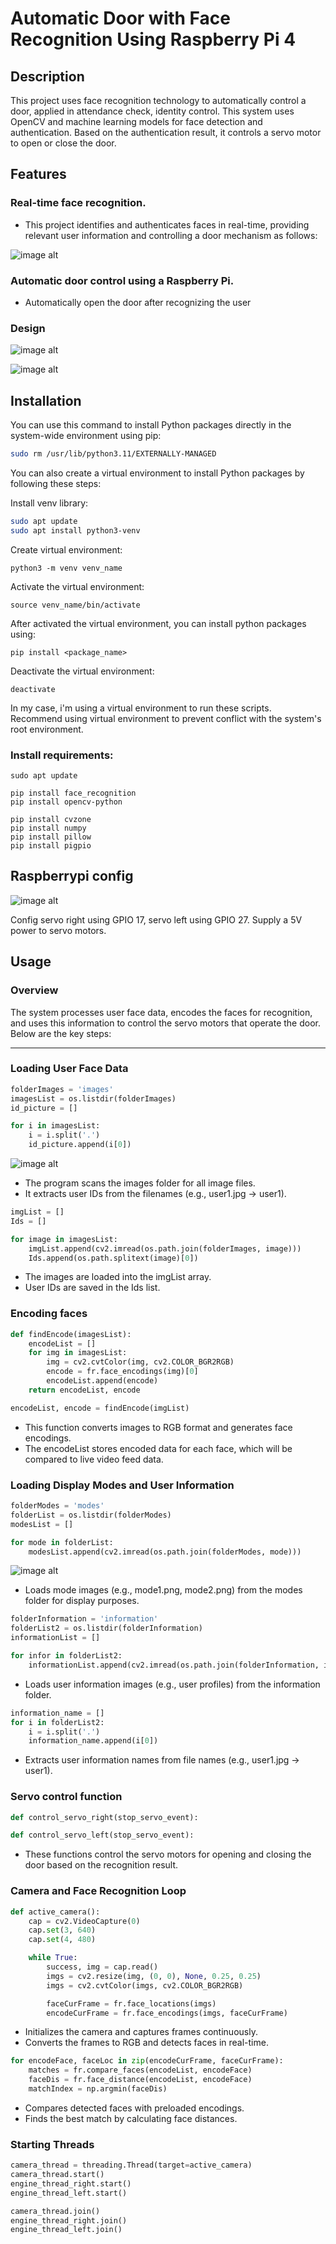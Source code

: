 # Automatic Door with Face Recognition Using Raspberry Pi 4

## Description
This project uses face recognition technology to automatically control a door, applied in attendance check, identity control. This system uses OpenCV and machine learning models for face detection and authentication. Based on the authentication result, it controls a servo motor to open or close the door.

## Features
### Real-time face recognition.
- This project identifies and authenticates faces in real-time, providing relevant user information and controlling a door mechanism as follows:
  
![image alt](https://github.com/Ngoc411/Automatic-door-using-face-recognition/blob/891d35c99282f7bc8749187392db03dfda564330/z4919849374500_f36938b58fbd2fd4013473915ef15f29.jpg)
### Automatic door control using a Raspberry Pi.
- Automatically open the door after recognizing the user

### Design

![image alt](https://github.com/Ngoc411/Automatic-door-using-face-recognition/blob/38c0c19ca5982e64a0bf5a5120d6e754e70f6826/z4919849715942_3f35fcb683f4dc47bdff133c2b6ae376.jpg)

![image alt](https://github.com/Ngoc411/Automatic-door-using-face-recognition/blob/a05deb3d986b3e59de2ed5228ae26c68ed26ae4d/z4919849733856_0116874d3ac357bbe35e945eb1a62d83.jpg)

## Installation
You can use this command to install Python packages directly in the system-wide environment using pip:
```bash
sudo rm /usr/lib/python3.11/EXTERNALLY-MANAGED
```

You can also create a virtual environment to install Python packages by following these steps:

Install venv library:
```bash
sudo apt update
sudo apt install python3-venv 
```

Create virtual environment:
```
python3 -m venv venv_name
```

Activate the virtual environment:
```
source venv_name/bin/activate
```

After activated the virtual environment, you can install python packages using: 
```
pip install <package_name>
```

Deactivate the virtual environment:
```
deactivate
```

In my case, i'm using a virtual environment to run these scripts. Recommend using virtual environment to prevent conflict with the system's root environment.

### Install requirements:
```
sudo apt update
```

```
pip install face_recognition
pip install opencv-python
```

```
pip install cvzone
pip install numpy
pip install pillow
pip install pigpio
```

## Raspberrypi config

![image alt](https://github.com/Ngoc411/Automatic-door-using-face-recognition/blob/dc2c3fad65a9fc3ffa8ede64422a5d958275852f/z4781413596106_7edf34a572cac53fedddd66abe3c6ddb.jpg)

Config servo right using GPIO 17, servo left using GPIO 27.
Supply a 5V power to servo motors.

## Usage

### Overview
The system processes user face data, encodes the faces for recognition, and uses this information to control the servo motors that operate the door. Below are the key steps:

---

### Loading User Face Data
```python
folderImages = 'images'
imagesList = os.listdir(folderImages)
id_picture = []

for i in imagesList:
    i = i.split('.')
    id_picture.append(i[0])
```

![image alt](https://github.com/Ngoc411/Automatic-door-using-face-recognition/blob/dcccf13e31b3784ec9a5678e7e859b598ef79bba/Screenshot%202025-01-24%20161023.png)

- The program scans the images folder for all image files.
- It extracts user IDs from the filenames (e.g., user1.jpg → user1).

```python
imgList = []
Ids = []

for image in imagesList:
    imgList.append(cv2.imread(os.path.join(folderImages, image)))
    Ids.append(os.path.splitext(image)[0])
```

- The images are loaded into the imgList array.
- User IDs are saved in the Ids list.

### Encoding faces

```python
def findEncode(imagesList):
    encodeList = []
    for img in imagesList:
        img = cv2.cvtColor(img, cv2.COLOR_BGR2RGB)
        encode = fr.face_encodings(img)[0]
        encodeList.append(encode)
    return encodeList, encode

encodeList, encode = findEncode(imgList)
```

- This function converts images to RGB format and generates face encodings.
- The encodeList stores encoded data for each face, which will be compared to live video feed data.


### Loading Display Modes and User Information
```python
folderModes = 'modes'
folderList = os.listdir(folderModes)
modesList = []

for mode in folderList:
    modesList.append(cv2.imread(os.path.join(folderModes, mode)))
```

![image alt](https://github.com/Ngoc411/Automatic-door-using-face-recognition/blob/e89b7dd9e80c9276894cb59b9b55803f22c24c72/Screenshot%202025-01-24%20161125.png)

- Loads mode images (e.g., mode1.png, mode2.png) from the modes folder for display purposes.

```python
folderInformation = 'information'
folderList2 = os.listdir(folderInformation)
informationList = []

for infor in folderList2:
    informationList.append(cv2.imread(os.path.join(folderInformation, infor)))
```

- Loads user information images (e.g., user profiles) from the information folder.

```python
information_name = []
for i in folderList2:
    i = i.split('.')
    information_name.append(i[0])
```

- Extracts user information names from file names (e.g., user1.jpg → user1).

### Servo control function

```python
def control_servo_right(stop_servo_event):
```
```python
def control_servo_left(stop_servo_event):
```

- These functions control the servo motors for opening and closing the door based on the recognition result.

### Camera and Face Recognition Loop

```python
def active_camera():
    cap = cv2.VideoCapture(0)
    cap.set(3, 640)  
    cap.set(4, 480)  

    while True:
        success, img = cap.read()
        imgs = cv2.resize(img, (0, 0), None, 0.25, 0.25)
        imgs = cv2.cvtColor(imgs, cv2.COLOR_BGR2RGB)

        faceCurFrame = fr.face_locations(imgs)
        encodeCurFrame = fr.face_encodings(imgs, faceCurFrame)
```

- Initializes the camera and captures frames continuously.
- Converts the frames to RGB and detects faces in real-time.

```python
for encodeFace, faceLoc in zip(encodeCurFrame, faceCurFrame):
    matches = fr.compare_faces(encodeList, encodeFace)
    faceDis = fr.face_distance(encodeList, encodeFace)
    matchIndex = np.argmin(faceDis)
```

- Compares detected faces with preloaded encodings.
- Finds the best match by calculating face distances.

### Starting Threads

```python
camera_thread = threading.Thread(target=active_camera)
camera_thread.start()
engine_thread_right.start()
engine_thread_left.start()

camera_thread.join()
engine_thread_right.join()
engine_thread_left.join()
```

